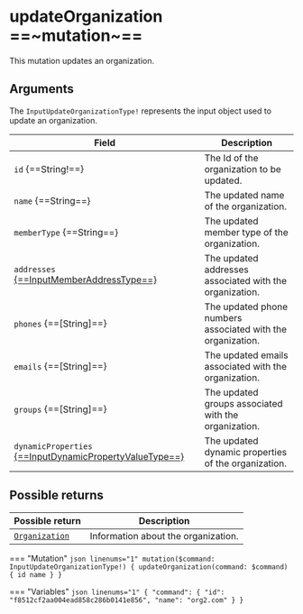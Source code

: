 # updateOrganization ==~mutation~==

This mutation updates an organization.

## Arguments

The `InputUpdateOrganizationType!` represents the input object used to update an organization.

| Field                                                                                                 | Description                                               |
|-------------------------------------------------------------------------------------------------------|-----------------------------------------------------------|
| `id` {==String!==}                                                                                    | The Id of the organization to be updated.                 |
| `name` {==String==}                                                                                   | The updated name of the organization.                     |
| `memberType` {==String==}                                                                             | The updated member type of the organization.              |
| `addresses` [{==InputMemberAddressType==}](../Objects/InputMemberAddressType.md)                      | The updated addresses associated with the organization.   |
| `phones` {==[String]==}                                                                                 | The updated phone numbers associated with the organization.|
| `emails` {==[String]==}                                                                                 | The updated emails associated with the organization.       |
| `groups` {==[String]==}                                                                                 | The updated groups associated with the organization.       |
| `dynamicProperties` [{==InputDynamicPropertyValueType==}](../Objects/InputDynamicPropertyValueType.md)| The updated dynamic properties of the organization.        |


## Possible returns

| Possible return                                          	| Description                         	|
|---------------------------------------------------------	|--------------------------------------	|
| [`Organization`](../Objects/OrganizationType.md)          | Information about the organization.  	|


=== "Mutation"
    ```json linenums="1"
    mutation($command: InputUpdateOrganizationType!) {
      updateOrganization(command: $command) {
        id
        name
      }
    }
    ```

=== "Variables"
    ```json linenums="1"
    {
      "command": {
        "id": "f8512cf2aa004ead858c286b0141e856",
        "name": "org2.com"
      }
    }
    ```
